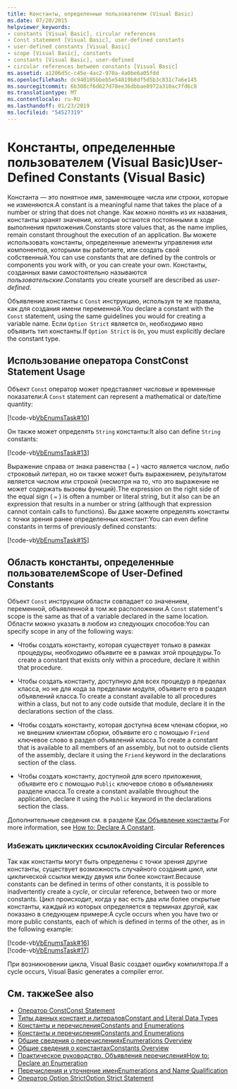 ```yaml
---
title: Константы, определенные пользователем (Visual Basic)
ms.date: 07/20/2015
helpviewer_keywords:
- constants [Visual Basic], circular references
- Const statement [Visual Basic], user-defined constants
- user-defined constants [Visual Basic]
- scope [Visual Basic], constants
- constants [Visual Basic], user-defined
- circular references between constants [Visual Basic]
ms.assetid: a1206d5c-c45e-4ac2-970a-4a0be6a05fdd
ms.openlocfilehash: dc940105bbeb5e54819b8df5d5b3c831c7a6e145
ms.sourcegitcommit: 6b308cf6d627d78ee36dbbae8972a310ac7fd6c8
ms.translationtype: MT
ms.contentlocale: ru-RU
ms.lasthandoff: 01/23/2019
ms.locfileid: "54527319"
---
```

# <a name="user-defined-constants-visual-basic"></a><span data-ttu-id="fac83-102">Константы, определенные пользователем (Visual Basic)</span><span class="sxs-lookup"><span data-stu-id="fac83-102">User-Defined Constants (Visual Basic)</span></span>
<span data-ttu-id="fac83-103">Константа — это понятное имя, заменяющее числа или строки, которые не изменяются.</span><span class="sxs-lookup"><span data-stu-id="fac83-103">A constant is a meaningful name that takes the place of a number or string that does not change.</span></span> <span data-ttu-id="fac83-104">Как можно понять из их названия, константы хранят значения, которые остаются постоянными в ходе выполнения приложения.</span><span class="sxs-lookup"><span data-stu-id="fac83-104">Constants store values that, as the name implies, remain constant throughout the execution of an application.</span></span> <span data-ttu-id="fac83-105">Вы можете использовать константы, определенные элементы управления или компонентов, которыми вы работаете, или создать свой собственный.</span><span class="sxs-lookup"><span data-stu-id="fac83-105">You can use constants that are defined by the controls or components you work with, or you can create your own.</span></span> <span data-ttu-id="fac83-106">Константы, созданных вами самостоятельно называются *пользовательские*.</span><span class="sxs-lookup"><span data-stu-id="fac83-106">Constants you create yourself are described as *user-defined*.</span></span>  
  
 <span data-ttu-id="fac83-107">Объявление константы с `Const` инструкцию, используя те же правила, как для создания имени переменной.</span><span class="sxs-lookup"><span data-stu-id="fac83-107">You declare a constant with the `Const` statement, using the same guidelines you would for creating a variable name.</span></span> <span data-ttu-id="fac83-108">Если `Option Strict` является `On`, необходимо явно объявить тип константы.</span><span class="sxs-lookup"><span data-stu-id="fac83-108">If `Option Strict` is `On`, you must explicitly declare the constant type.</span></span>  
  
## <a name="const-statement-usage"></a><span data-ttu-id="fac83-109">Использование оператора Const</span><span class="sxs-lookup"><span data-stu-id="fac83-109">Const Statement Usage</span></span>  
 <span data-ttu-id="fac83-110">Объект `Const` оператор может представляет числовые и временные показатели:</span><span class="sxs-lookup"><span data-stu-id="fac83-110">A `Const` statement can represent a mathematical or date/time quantity:</span></span>  
  
 [!code-vb[VbEnumsTask#10](../../../../visual-basic/language-reference/statements/codesnippet/VisualBasic/user-defined-constants_1.vb)]  
  
 <span data-ttu-id="fac83-111">Он также может определять `String` константы:</span><span class="sxs-lookup"><span data-stu-id="fac83-111">It also can define `String` constants:</span></span>  
  
 [!code-vb[VbEnumsTask#13](../../../../visual-basic/language-reference/statements/codesnippet/VisualBasic/user-defined-constants_2.vb)]  
  
 <span data-ttu-id="fac83-112">Выражение справа от знака равенства ( `=` ) часто является числом, либо строковый литерал, но он также может быть выражением, результатом является числом или строкой (несмотря на то, что это выражение не может содержать вызовы функций).</span><span class="sxs-lookup"><span data-stu-id="fac83-112">The expression on the right side of the equal sign ( `=` ) is often a number or literal string, but it also can be an expression that results in a number or string (although that expression cannot contain calls to functions).</span></span> <span data-ttu-id="fac83-113">Вы даже можете определять константы с точки зрения ранее определенных констант:</span><span class="sxs-lookup"><span data-stu-id="fac83-113">You can even define constants in terms of previously defined constants:</span></span>  
  
 [!code-vb[VbEnumsTask#15](../../../../visual-basic/language-reference/statements/codesnippet/VisualBasic/user-defined-constants_3.vb)]  
  
## <a name="scope-of-user-defined-constants"></a><span data-ttu-id="fac83-114">Область константы, определенные пользователем</span><span class="sxs-lookup"><span data-stu-id="fac83-114">Scope of User-Defined Constants</span></span>  
 <span data-ttu-id="fac83-115">Объект `Const` инструкции области совпадает со значением, переменной, объявленной в том же расположении.</span><span class="sxs-lookup"><span data-stu-id="fac83-115">A `Const` statement's scope is the same as that of a variable declared in the same location.</span></span> <span data-ttu-id="fac83-116">Области можно указать в любом из следующих способов:</span><span class="sxs-lookup"><span data-stu-id="fac83-116">You can specify scope in any of the following ways:</span></span>  
  
-   <span data-ttu-id="fac83-117">Чтобы создать константу, которая существует только в рамках процедуры, необходимо объявите ее в рамках этой процедуры.</span><span class="sxs-lookup"><span data-stu-id="fac83-117">To create a constant that exists only within a procedure, declare it within that procedure.</span></span>  
  
-   <span data-ttu-id="fac83-118">Чтобы создать константу, доступную для всех процедур в пределах класса, но не для кода за пределами модуля, объявите его в раздел объявлений класса.</span><span class="sxs-lookup"><span data-stu-id="fac83-118">To create a constant available to all procedures within a class, but not to any code outside that module, declare it in the declarations section of the class.</span></span>  
  
-   <span data-ttu-id="fac83-119">Чтобы создать константу, которая доступна всем членам сборки, но не внешним клиентам сборки, объявите его с помощью `Friend` ключевое слово в раздел объявлений класса.</span><span class="sxs-lookup"><span data-stu-id="fac83-119">To create a constant that is available to all members of an assembly, but not to outside clients of the assembly, declare it using the `Friend` keyword in the declarations section of the class.</span></span>  
  
-   <span data-ttu-id="fac83-120">Чтобы создать константу, доступной для всего приложения, объявите его с помощью `Public` ключевое слово в объявлениях разделе класса.</span><span class="sxs-lookup"><span data-stu-id="fac83-120">To create a constant available throughout the application, declare it using the `Public` keyword in the declarations section the class.</span></span>  
  
 <span data-ttu-id="fac83-121">Дополнительные сведения см. в разделе [Как Объявление константы](../../../../visual-basic/programming-guide/language-features/constants-enums/how-to-declare-a-constant.md).</span><span class="sxs-lookup"><span data-stu-id="fac83-121">For more information, see [How to: Declare A Constant](../../../../visual-basic/programming-guide/language-features/constants-enums/how-to-declare-a-constant.md).</span></span>  
  
### <a name="avoiding-circular-references"></a><span data-ttu-id="fac83-122">Избежать циклических ссылок</span><span class="sxs-lookup"><span data-stu-id="fac83-122">Avoiding Circular References</span></span>  
 <span data-ttu-id="fac83-123">Так как константы могут быть определены с точки зрения другие константы, существует возможность случайного создания *цикл*, или циклической ссылки между двумя или более констант.</span><span class="sxs-lookup"><span data-stu-id="fac83-123">Because constants can be defined in terms of other constants, it is possible to inadvertently create a *cycle*, or circular reference, between two or more constants.</span></span> <span data-ttu-id="fac83-124">Цикл происходит, когда у вас есть два или более открытые константы, каждый из которых определяется в терминах другой, как показано в следующем примере:</span><span class="sxs-lookup"><span data-stu-id="fac83-124">A cycle occurs when you have two or more public constants, each of which is defined in terms of the other, as in the following example:</span></span>  
  
 [!code-vb[VbEnumsTask#16](../../../../visual-basic/language-reference/statements/codesnippet/VisualBasic/user-defined-constants_4.vb)]  
[!code-vb[VbEnumsTask#17](../../../../visual-basic/language-reference/statements/codesnippet/VisualBasic/user-defined-constants_5.vb)]  
  
 <span data-ttu-id="fac83-125">При возникновении цикла, Visual Basic создает ошибку компилятора.</span><span class="sxs-lookup"><span data-stu-id="fac83-125">If a cycle occurs, Visual Basic generates a compiler error.</span></span>  
  
## <a name="see-also"></a><span data-ttu-id="fac83-126">См. также</span><span class="sxs-lookup"><span data-stu-id="fac83-126">See also</span></span>
- [<span data-ttu-id="fac83-127">Оператор Const</span><span class="sxs-lookup"><span data-stu-id="fac83-127">Const Statement</span></span>](../../../../visual-basic/language-reference/statements/const-statement.md)
- [<span data-ttu-id="fac83-128">Типы данных констант и литералов</span><span class="sxs-lookup"><span data-stu-id="fac83-128">Constant and Literal Data Types</span></span>](../../../../visual-basic/programming-guide/language-features/constants-enums/constant-and-literal-data-types.md)
- [<span data-ttu-id="fac83-129">Константы и перечисления</span><span class="sxs-lookup"><span data-stu-id="fac83-129">Constants and Enumerations</span></span>](../../../../visual-basic/programming-guide/language-features/constants-enums/index.md)
- [<span data-ttu-id="fac83-130">Константы и перечисления</span><span class="sxs-lookup"><span data-stu-id="fac83-130">Constants and Enumerations</span></span>](../../../../visual-basic/language-reference/constants-and-enumerations.md)
- [<span data-ttu-id="fac83-131">Общие сведения о перечислениях</span><span class="sxs-lookup"><span data-stu-id="fac83-131">Enumerations Overview</span></span>](../../../../visual-basic/programming-guide/language-features/constants-enums/enumerations-overview.md)
- [<span data-ttu-id="fac83-132">Общие сведения о константах</span><span class="sxs-lookup"><span data-stu-id="fac83-132">Constants Overview</span></span>](../../../../visual-basic/programming-guide/language-features/constants-enums/constants-overview.md)
- [<span data-ttu-id="fac83-133">Практическое руководство. Объявления перечисления</span><span class="sxs-lookup"><span data-stu-id="fac83-133">How to: Declare an Enumeration</span></span>](../../../../visual-basic/programming-guide/language-features/constants-enums/how-to-declare-enumerations.md)
- [<span data-ttu-id="fac83-134">Перечисления и уточнение имен</span><span class="sxs-lookup"><span data-stu-id="fac83-134">Enumerations and Name Qualification</span></span>](../../../../visual-basic/programming-guide/language-features/constants-enums/enumerations-and-name-qualification.md)
- [<span data-ttu-id="fac83-135">Оператор Option Strict</span><span class="sxs-lookup"><span data-stu-id="fac83-135">Option Strict Statement</span></span>](../../../../visual-basic/language-reference/statements/option-strict-statement.md)
